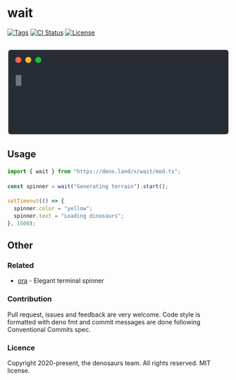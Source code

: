 # wait

[![Tags](https://img.shields.io/github/release/denosaurs/wait)](https://github.com/denosaurs/wait/releases)
[![CI Status](https://img.shields.io/github/workflow/status/denosaurs/wait/deno)](https://github.com/denosaurs/wait/actions)
[![License](https://img.shields.io/github/license/denosaurs/wait)](https://github.com/denosaurs/wait/blob/master/LICENSE)

<p align="center">
	<br>
	<img src="assets/example.svg" width="500">
	<br>
</p>

## Usage

```typescript
import { wait } from "https://deno.land/x/wait/mod.ts";

const spinner = wait("Generating terrain").start();

setTimeout(() => {
  spinner.color = "yellow";
  spinner.text = "Loading dinosaurs";
}, 1500);
```

## Other

### Related

- [ora](https://github.com/sindresorhus/ora) - Elegant terminal spinner

### Contribution

Pull request, issues and feedback are very welcome. Code style is formatted with
deno fmt and commit messages are done following Conventional Commits spec.

### Licence

Copyright 2020-present, the denosaurs team. All rights reserved. MIT license.
